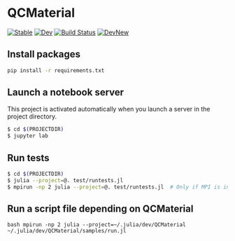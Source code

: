 # QCMaterial

[![Stable](https://img.shields.io/badge/docs-stable-blue.svg)](https://shinaoka.github.io/QCMaterial.jl/stable)
[![Dev](https://img.shields.io/badge/docs-dev-blue.svg)](https://shinaoka.github.io/QCMaterial.jl/dev)
[![Build Status](https://github.com/sakurairihito/QCMaterialNew/workflows/CI/badge.svg)](https://github.com/sakurairihito/QCMaterialNew/actions)
[![DevNew](https://img.shields.io/badge/docs-dev-blue.svg)](https://sakurairihito.github.io/QCMaterialNew/build/index.html)



## Install packages

```bash
pip install -r requirements.txt
```

## Launch a notebook server
This project is activated automatically when
you launch a server in the project directory.

```bash
$ cd $(PROJECTDIR)
$ jupyter lab
```

## Run tests
```bash
$ cd $(PROJECTDIR)
$ julia --project=@. test/runtests.jl
$ mpirun -np 2 julia --project=@. test/runtests.jl  # Only if MPI is installed on your system
```

## Run a script file depending on QCMaterial
``bash
mpirun -np 2 julia --project=~/.julia/dev/QCMaterial ~/.julia/dev/QCMaterial/samples/run.jl
`` 
